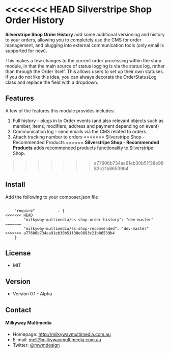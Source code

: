 <<<<<<< HEAD
Silverstripe Shop Order History
======
**Silverstripe Shop Order History** add some additional versioning and history to your orders, allowing you to completely use the CMS for order management, and plugging into external communication tools (only email is supported for now).

This makes a few changes to the current order processing within the shop module, in that the main source of status logging is via the status log, rather than through the Order itself. This allows users to set up their own statuses. If you do not like this idea, you can always decorate the OrderStatusLog class and replace the field with a dropdown.

## Features
A few of the features this module provides includes:

1. Full history - plugs in to Order events (and also relevant objects such as member, items, modifiers, address and payment depending on event)
2. Communication log - send emails via the CMS related to orders
3. Attach tracking number to orders
=======
Silverstripe Shop - Recommended Products
======
**Silverstripe Shop - Recommended Products** adds recommended products functionality to Silverstripe Shop.
>>>>>>> a77606b734aa91eb30b51f38e9883c21b86539b4

## Install
Add the following to your composer.json file

```

    "require"          : {
<<<<<<< HEAD
		"milkyway-multimedia/ss-shop-order-history": "dev-master"
=======
		"milkyway-multimedia/ss-shop-recommended": "dev-master"
>>>>>>> a77606b734aa91eb30b51f38e9883c21b86539b4
	}

```

## License
* MIT

## Version
* Version 0.1 - Alpha

## Contact
#### Milkyway Multimedia
* Homepage: http://milkywaymultimedia.com.au
* E-mail: mell@milkywaymultimedia.com.au
* Twitter: [@mwmdesign](https://twitter.com/mwmdesign "mwmdesign on twitter")
